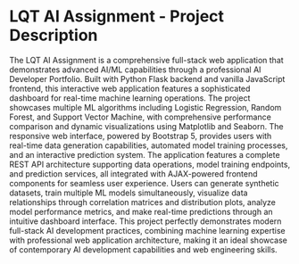 # LQT AI Assignment - Project Description

The LQT AI Assignment is a comprehensive full-stack web application that demonstrates advanced AI/ML capabilities through a professional AI Developer Portfolio. Built with Python Flask backend and vanilla JavaScript frontend, this interactive web application features a sophisticated dashboard for real-time machine learning operations. The project showcases multiple ML algorithms including Logistic Regression, Random Forest, and Support Vector Machine, with comprehensive performance comparison and dynamic visualizations using Matplotlib and Seaborn. The responsive web interface, powered by Bootstrap 5, provides users with real-time data generation capabilities, automated model training processes, and an interactive prediction system. The application features a complete REST API architecture supporting data operations, model training endpoints, and prediction services, all integrated with AJAX-powered frontend components for seamless user experience. Users can generate synthetic datasets, train multiple ML models simultaneously, visualize data relationships through correlation matrices and distribution plots, analyze model performance metrics, and make real-time predictions through an intuitive dashboard interface. This project perfectly demonstrates modern full-stack AI development practices, combining machine learning expertise with professional web application architecture, making it an ideal showcase of contemporary AI development capabilities and web engineering skills.
